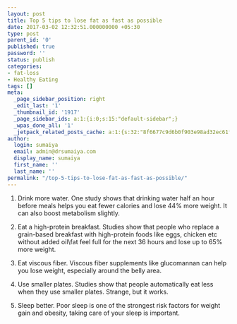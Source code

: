 ```yaml
---
layout: post
title: Top 5 tips to lose fat as fast as possible
date: 2017-03-02 12:32:51.000000000 +05:30
type: post
parent_id: '0'
published: true
password: ''
status: publish
categories:
- fat-loss
- Healthy Eating
tags: []
meta:
  _page_sidebar_position: right
  _edit_last: '1'
  _thumbnail_id: '1917'
  _page_sidebar_ids: a:1:{i:0;s:15:"default-sidebar";}
  _wpas_done_all: '1'
  _jetpack_related_posts_cache: a:1:{s:32:"8f6677c9d6b0f903e98ad32ec61f8deb";a:2:{s:7:"expires";i:1590650963;s:7:"payload";a:3:{i:0;a:1:{s:2:"id";i:1810;}i:1;a:1:{s:2:"id";i:1769;}i:2;a:1:{s:2:"id";i:1971;}}}}
author:
  login: sumaiya
  email: admin@drsumaiya.com
  display_name: sumaiya
  first_name: ''
  last_name: ''
permalink: "/top-5-tips-to-lose-fat-as-fast-as-possible/"
---
```

1. Drink more water. One study shows that drinking water half an hour before meals helps you eat fewer calories and lose 44% more weight. It can also boost metabolism slightly.

2. Eat a high-protein breakfast. Studies show that people who replace a grain-based breakfast with high-protein foods like eggs, chicken etc without added oil\fat feel full for the next 36 hours and lose up to 65% more weight.

3. Eat viscous fiber. Viscous fiber supplements like glucomannan can help you lose weight, especially around the belly area.

4. Use smaller plates. Studies show that people automatically eat less when they use smaller plates. Strange, but it works.

5. Sleep better. Poor sleep is one of the strongest risk factors for weight gain and obesity, taking care of your sleep is important.

